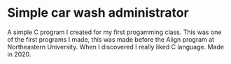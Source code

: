 # Simple car wash administrator
A simple C program I created for my first progamming class.
This was one of the first programs I made, this was made before the Align program at Northeastern University.
When I discovered I really liked C language.
Made in 2020.
